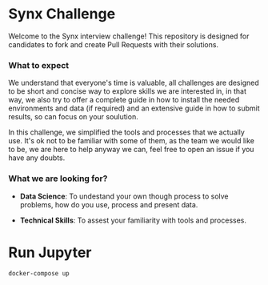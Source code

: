 # Synx Challenge
Welcome to the Synx interview challenge! This repository is designed for candidates to fork and create Pull Requests with their solutions.

### What to expect
We understand that everyone's time is valuable, all challenges are designed to be short and concise way to explore skills we are interested in, in that way, we also try to offer a complete guide in how to install the needed environments and data (if required) and an extensive guide in how to submit results, so can focus on your soulution.

In this challenge, we simplified the tools and processes that we actually use. It's ok not to be familiar with some of them, as the team we would like to be, we are here to help anyway we can, feel free to open an issue if you have any doubts.

### What we are looking for?

- **Data Science**: To undestand your own though process to solve problems, how do you use, process and present data. 

- **Technical Skills**: To assest your familiarity with tools and processes.

# Run Jupyter

```
docker-compose up
```

